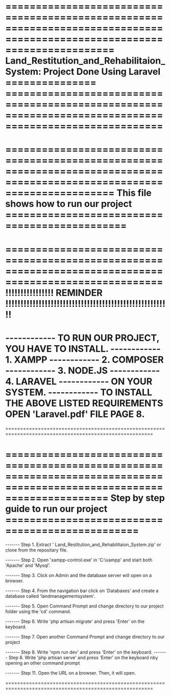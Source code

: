 ========================================================================================================
================== Land_Restitution_and_Rehabilitaion_System: Project Done Using Laravel =============== ========================================================================================================
========================================================================================================

========================================================================================================
================== This file shows how to run our project ==============================================
========================================================================================================

========================================================================================================
!!!!!!!!!!!!!!!! REMINDER !!!!!!!!!!!!!!!!!!!!!!!!!!!!!!!!!!!!!!!!!!!!!!!!!!!!!!!
========================================================================================================
------------ TO RUN OUR PROJECT, YOU HAVE TO INSTALL.
------------ 1. XAMPP
------------ 2. COMPOSER
------------ 3. NODE.JS
------------ 4. LARAVEL
------------ ON YOUR SYSTEM.
------------ TO INSTALL THE ABOVE LISTED REQUIREMENTS OPEN 'Laravel.pdf' FILE PAGE 8.
========================================================================================================
========================================================================================================

========================================================================================================
================= Step by step guide to run our project ================================================
========================================================================================================

------- Step 1. Extract ' Land_Restitution_and_Rehabilitaion_System.zip' or clone from the repositary file.

------- Step 2. Open 'xampp-control.exe' in 'C:\xampp' and start both 'Apache' and 'Mysql'.

------- Step 3. Click on Admin and the database server will open on a browser.

------- Step 4. From the navigation bar click on 'Databases' and create a database called 'landmanagementsystem'.

------- Step 5. Open Command Prompt and change directory to our project folder using
the 'cd' command.

------- Step 6. Write 'php artisan migrate' and press 'Enter' on the keyboard.

------- Step 7. Open another Command Prompt and change directory to our project

------- Step 8. Write 'npm run dev' and press 'Enter' on the keyboard.
------- Step 8. Write 'php artisan serve' and press 'Enter' on the keyboard nby opening an other command prompt

------- Step 11. Open the URL on a browser. Then, it will open.

========================================================================================================
